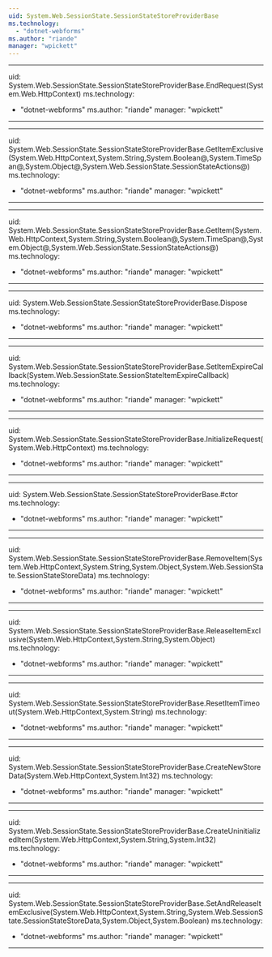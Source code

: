 ```yaml
---
uid: System.Web.SessionState.SessionStateStoreProviderBase
ms.technology: 
  - "dotnet-webforms"
ms.author: "riande"
manager: "wpickett"
---
```


---
uid: System.Web.SessionState.SessionStateStoreProviderBase.EndRequest(System.Web.HttpContext)
ms.technology: 
  - "dotnet-webforms"
ms.author: "riande"
manager: "wpickett"
---

---
uid: System.Web.SessionState.SessionStateStoreProviderBase.GetItemExclusive(System.Web.HttpContext,System.String,System.Boolean@,System.TimeSpan@,System.Object@,System.Web.SessionState.SessionStateActions@)
ms.technology: 
  - "dotnet-webforms"
ms.author: "riande"
manager: "wpickett"
---

---
uid: System.Web.SessionState.SessionStateStoreProviderBase.GetItem(System.Web.HttpContext,System.String,System.Boolean@,System.TimeSpan@,System.Object@,System.Web.SessionState.SessionStateActions@)
ms.technology: 
  - "dotnet-webforms"
ms.author: "riande"
manager: "wpickett"
---

---
uid: System.Web.SessionState.SessionStateStoreProviderBase.Dispose
ms.technology: 
  - "dotnet-webforms"
ms.author: "riande"
manager: "wpickett"
---

---
uid: System.Web.SessionState.SessionStateStoreProviderBase.SetItemExpireCallback(System.Web.SessionState.SessionStateItemExpireCallback)
ms.technology: 
  - "dotnet-webforms"
ms.author: "riande"
manager: "wpickett"
---

---
uid: System.Web.SessionState.SessionStateStoreProviderBase.InitializeRequest(System.Web.HttpContext)
ms.technology: 
  - "dotnet-webforms"
ms.author: "riande"
manager: "wpickett"
---

---
uid: System.Web.SessionState.SessionStateStoreProviderBase.#ctor
ms.technology: 
  - "dotnet-webforms"
ms.author: "riande"
manager: "wpickett"
---

---
uid: System.Web.SessionState.SessionStateStoreProviderBase.RemoveItem(System.Web.HttpContext,System.String,System.Object,System.Web.SessionState.SessionStateStoreData)
ms.technology: 
  - "dotnet-webforms"
ms.author: "riande"
manager: "wpickett"
---

---
uid: System.Web.SessionState.SessionStateStoreProviderBase.ReleaseItemExclusive(System.Web.HttpContext,System.String,System.Object)
ms.technology: 
  - "dotnet-webforms"
ms.author: "riande"
manager: "wpickett"
---

---
uid: System.Web.SessionState.SessionStateStoreProviderBase.ResetItemTimeout(System.Web.HttpContext,System.String)
ms.technology: 
  - "dotnet-webforms"
ms.author: "riande"
manager: "wpickett"
---

---
uid: System.Web.SessionState.SessionStateStoreProviderBase.CreateNewStoreData(System.Web.HttpContext,System.Int32)
ms.technology: 
  - "dotnet-webforms"
ms.author: "riande"
manager: "wpickett"
---

---
uid: System.Web.SessionState.SessionStateStoreProviderBase.CreateUninitializedItem(System.Web.HttpContext,System.String,System.Int32)
ms.technology: 
  - "dotnet-webforms"
ms.author: "riande"
manager: "wpickett"
---

---
uid: System.Web.SessionState.SessionStateStoreProviderBase.SetAndReleaseItemExclusive(System.Web.HttpContext,System.String,System.Web.SessionState.SessionStateStoreData,System.Object,System.Boolean)
ms.technology: 
  - "dotnet-webforms"
ms.author: "riande"
manager: "wpickett"
---
